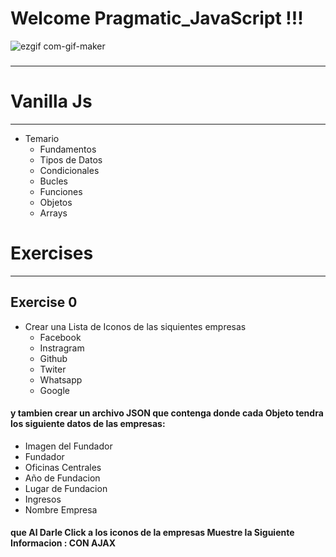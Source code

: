 # Welcome Pragmatic_JavaScript !!!


![ezgif com-gif-maker](https://miro.medium.com/max/3200/1*OF0xEMkWBv-69zvmNs6RDQ.gif)
###
----------------------------------------------------------------------
# Vanilla Js
----------------------------------------------------------------------
+ Temario
    - Fundamentos
    - Tipos de Datos
    - Condicionales
    - Bucles
    - Funciones
    - Objetos
    - Arrays
# Exercises
----------------------------------------------------------------------
## Exercise 0
+ Crear una Lista de Iconos de las siquientes empresas 
    - Facebook
    - Instragram
    - Github
    - Twiter
    - Whatsapp
    - Google
####  y tambien crear un archivo JSON que contenga donde cada Objeto tendra los siguiente datos de las empresas:
- Imagen del Fundador
- Fundador
- Oficinas Centrales
- Año de Fundacion
- Lugar de Fundacion
- Ingresos
- Nombre Empresa
#### que Al Darle Click a los iconos de la empresas Muestre la Siguiente Informacion : CON AJAX
